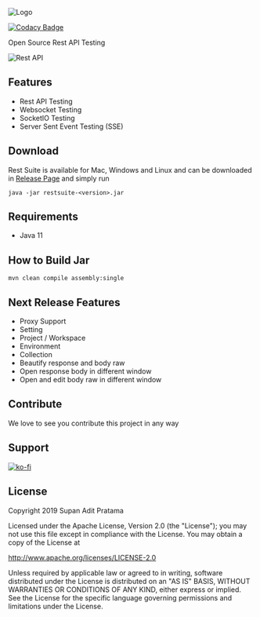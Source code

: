 ![Logo](http://supanadit.com/wp-content/uploads/2019/12/Rest-Suite-Logo.png)

[![Codacy Badge](https://api.codacy.com/project/badge/Grade/961465595d4a4e5785d8a0c586f64af7)](https://www.codacy.com/manual/supanadit/restsuite?utm_source=github.com&amp;utm_medium=referral&amp;utm_content=supanadit/restsuite&amp;utm_campaign=Badge_Grade)

Open Source Rest API Testing

![Rest API](http://supanadit.com/wp-content/uploads/2020/01/Capture.png)

## Features
- Rest API Testing
- Websocket Testing
- SocketIO Testing
- Server Sent Event Testing (SSE)

## Download

Rest Suite is available for Mac, Windows and Linux and can be downloaded in
[Release Page](https://github.com/supanadit/restsuite/releases) and simply run

```shell script
java -jar restsuite-<version>.jar
```

## Requirements
- Java 11

## How to Build Jar

```shell script
mvn clean compile assembly:single
```

## Next Release Features
- Proxy Support
- Setting
- Project / Workspace
- Environment
- Collection
- Beautify response and body raw
- Open response body in different window
- Open and edit body raw in different window

## Contribute
We love to see you contribute this project in any way

## Support
[![ko-fi](https://www.ko-fi.com/img/githubbutton_sm.svg)](https://ko-fi.com/N4N01CIMZ)

## License
Copyright 2019 Supan Adit Pratama

Licensed under the Apache License, Version 2.0 (the "License");
you may not use this file except in compliance with the License.
You may obtain a copy of the License at

 http://www.apache.org/licenses/LICENSE-2.0

Unless required by applicable law or agreed to in writing, software
distributed under the License is distributed on an "AS IS" BASIS,
WITHOUT WARRANTIES OR CONDITIONS OF ANY KIND, either express or implied.
See the License for the specific language governing permissions and
limitations under the License.
